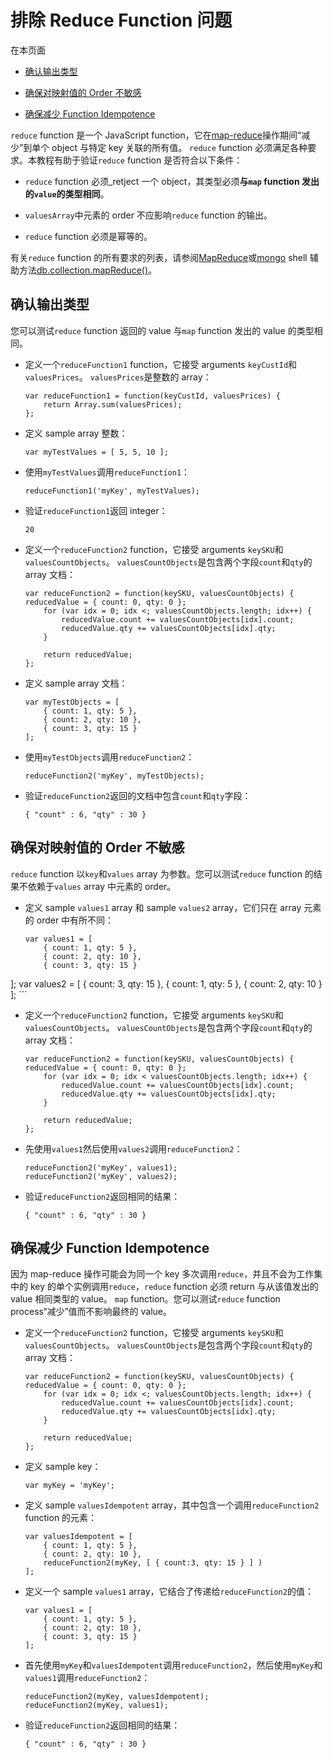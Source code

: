 # [ ](#)排除 Reduce Function 问题

[]()

在本页面

*   [确认输出类型](#confirm-output-type)

*   [确保对映射值的 Order 不敏感](#ensure-insensitivity-to-the-order-of-mapped-values)

*   [确保减少 Function Idempotence](#ensure-reduce-function-idempotence)

`reduce` function 是一个 JavaScript function，它在[map-reduce]()操作期间“减少”到单个 object 与特定 key 关联的所有值。 `reduce` function 必须满足各种要求。本教程有助于验证`reduce` function 是否符合以下条件：

*   `reduce` function 必须_retject 一个 object，其类型必须**与`map` function 发出的`value`的类型相同**。

*   `valuesArray`中元素的 order 不应影响`reduce` function 的输出。

*   `reduce` function 必须是幂等的。

有关`reduce` function 的所有要求的列表，请参阅[MapReduce]()或[mongo]() shell 辅助方法[db.collection.mapReduce()]()。

[]()

## <span id="confirm-output-type">确认输出类型</span>

您可以测试`reduce` function 返回的 value 与`map` function 发出的 value 的类型相同。

* 定义一个`reduceFunction1` function，它接受 arguments `keyCustId`和`valuesPrices`。 `valuesPrices`是整数的 array：

  ```
  var reduceFunction1 = function(keyCustId, valuesPrices) {
      return Array.sum(valuesPrices);
  };
  ```

*   定义 sample array 整数：
    ```
    var myTestValues = [ 5, 5, 10 ];
	```
    
*   使用`myTestValues`调用`reduceFunction1`：
    ```
    reduceFunction1('myKey', myTestValues);
	```
    
*   验证`reduceFunction1`返回 integer：
    ```
    20
	```
    
*   定义一个`reduceFunction2` function，它接受 arguments `keySKU`和`valuesCountObjects`。 `valuesCountObjects`是包含两个字段`count`和`qty`的 array 文档：
    ```
    var reduceFunction2 = function(keySKU, valuesCountObjects) {
    reducedValue = { count: 0, qty: 0 };
        for (var idx = 0; idx <; valuesCountObjects.length; idx++) {
            reducedValue.count += valuesCountObjects[idx].count;
            reducedValue.qty += valuesCountObjects[idx].qty;
        }
    
        return reducedValue;
    };
    ```

*   定义 sample array 文档：
    ```
    var myTestObjects = [
        { count: 1, qty: 5 },
        { count: 2, qty: 10 },
        { count: 3, qty: 15 }
    ];
	```
    
*   使用`myTestObjects`调用`reduceFunction2`：
    ```
    reduceFunction2('myKey', myTestObjects);
	```
    
*   验证`reduceFunction2`返回的文档中包含`count`和`qty`字段：
    ```
    { "count" : 6, "qty" : 30 }
	```
    

[]()
    
## <span id="ensure-insensitivity-to-the-order-of-mapped-values">确保对映射值的 Order 不敏感</span>

`reduce` function 以`key`和`values` array 为参数。您可以测试`reduce` function 的结果不依赖于`values` array 中元素的 order。
    
*   定义 sample `values1` array 和 sample `values2` array，它们只在 array 元素的 order 中有所不同：
    ```
    var values1 = [
        { count: 1, qty: 5 },
        { count: 2, qty: 10 },
        { count: 3, qty: 15 }
];
    var values2 = [
        { count: 3, qty: 15 },
        { count: 1, qty: 5 },
        { count: 2, qty: 10 }
    ];
    ```

*   定义一个`reduceFunction2` function，它接受 arguments `keySKU`和`valuesCountObjects`。 `valuesCountObjects`是包含两个字段`count`和`qty`的 array 文档：
    ```
    var reduceFunction2 = function(keySKU, valuesCountObjects) {
    reducedValue = { count: 0, qty: 0 };
        for (var idx = 0; idx < valuesCountObjects.length; idx++) {
            reducedValue.count += valuesCountObjects[idx].count;
            reducedValue.qty += valuesCountObjects[idx].qty;
        }
    
        return reducedValue;
    };
    ```

*   先使用`values1`然后使用`values2`调用`reduceFunction2`：
    ```
    reduceFunction2('myKey', values1);
    reduceFunction2('myKey', values2);
	```
    
*   验证`reduceFunction2`返回相同的结果：
    ```
    { "count" : 6, "qty" : 30 }
	```
    

[]()

## <span id="ensure-reduce-function-idempotence">确保减少 Function Idempotence</span>

因为 map-reduce 操作可能会为同一个 key 多次调用`reduce`，并且不会为工作集中的 key 的单个实例调用`reduce`，`reduce` function 必须 return 与从该值发出的 value 相同类型的 value。 `map` function。您可以测试`reduce` function process“减少”值而不影响最终的 value。
    
*   定义一个`reduceFunction2` function，它接受 arguments `keySKU`和`valuesCountObjects`。 `valuesCountObjects`是包含两个字段`count`和`qty`的 array 文档：
    ```
    var reduceFunction2 = function(keySKU, valuesCountObjects) {
    reducedValue = { count: 0, qty: 0 };
        for (var idx = 0; idx <; valuesCountObjects.length; idx++) {
            reducedValue.count += valuesCountObjects[idx].count;
            reducedValue.qty += valuesCountObjects[idx].qty;
        }
    
        return reducedValue;
    };
    ```

*   定义 sample key：
    ```
    var myKey = 'myKey';
	```
    
*   定义 sample `valuesIdempotent` array，其中包含一个调用`reduceFunction2` function 的元素：
    ```
    var valuesIdempotent = [
        { count: 1, qty: 5 },
        { count: 2, qty: 10 },
        reduceFunction2(myKey, [ { count:3, qty: 15 } ] )
    ];
	```
    
*   定义一个 sample `values1` array，它结合了传递给`reduceFunction2`的值：
    ```
    var values1 = [
        { count: 1, qty: 5 },
        { count: 2, qty: 10 },
        { count: 3, qty: 15 }
    ];
	```
    
*   首先使用`myKey`和`valuesIdempotent`调用`reduceFunction2`，然后使用`myKey`和`values1`调用`reduceFunction2`：
    ```
    reduceFunction2(myKey, valuesIdempotent);
    reduceFunction2(myKey, values1);
	```
    
*   验证`reduceFunction2`返回相同的结果：
    
    ```
    { "count" : 6, "qty" : 30 }
    ```

